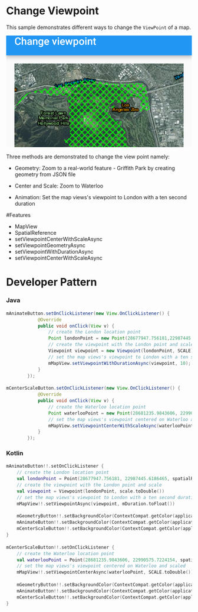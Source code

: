 # Change Viewpoint
This sample demonstrates different ways to change the ```ViewPoint``` of a map. 

![Change Viewpoint](change-viewpoint.png)

Three methods are demonstrated to change the view point namely:

* Geometry: Zoom to a real-world feature - Griffith Park by creating geometry from JSON file
 
* Center and Scale: Zoom to Waterloo

* Animation: Set the map views's viewpoint to London with a ten second duration  

#Features

* MapView
* SpatialReference
* setViewpointCenterWithScaleAsync
* setViewpointGeometryAsync
* setViewpointWithDurationAsync
* setViewpointCenterWithScaleAsync

# Developer Pattern

### Java
```java
mAnimateButton.setOnClickListener(new View.OnClickListener() {
            @Override
            public void onClick(View v) {
                // create the London location point
                Point londonPoint = new Point(28677947.756181,22987445.6186465, spatialReference);
                // create the viewpoint with the London point and scale
                Viewpoint viewpoint = new Viewpoint(londonPoint, SCALE);
                // set the map views's viewpoint to London with a ten second duration
                mMapView.setViewpointWithDurationAsync(viewpoint, 10);
            }
        });
        
mCenterScaleButton.setOnClickListener(new View.OnClickListener() {
            @Override
            public void onClick(View v) {
                // create the Waterloo location point
                Point waterlooPoint = new Point(28681235.9843606, 22990575.7224154, spatialReference);
                // set the map views's viewpoint centered on Waterloo and scaled
                mMapView.setViewpointCenterWithScaleAsync(waterlooPoint, SCALE);
            }
        });
```

### Kotlin
```kotlin
mAnimateButton!!.setOnClickListener {
    // create the London location point
    val londonPoint = Point(28677947.756181, 22987445.6186465, spatialReference)
    // create the viewpoint with the London point and scale
    val viewpoint = Viewpoint(londonPoint, scale.toDouble())
    // set the map views's viewpoint to London with a ten second duration
    mMapView!!.setViewpointAsync(viewpoint, mDuration.toFloat())

    mGeometryButton!!.setBackgroundColor(ContextCompat.getColor(applicationContext, R.color.primary))
    mAnimateButton!!.setBackgroundColor(ContextCompat.getColor(applicationContext, R.color.primary_dark))
    mCenterScaleButton!!.setBackgroundColor(ContextCompat.getColor(applicationContext, R.color.primary))
}
        
mCenterScaleButton!!.setOnClickListener {
    // create the Waterloo location point
    val waterlooPoint = Point(28681235.9843606, 22990575.7224154, spatialReference)
    // set the map views's viewpoint centered on Waterloo and scaled
    mMapView!!.setViewpointCenterAsync(waterlooPoint, SCALE.toDouble())

    mGeometryButton!!.setBackgroundColor(ContextCompat.getColor(applicationContext, R.color.primary))
    mAnimateButton!!.setBackgroundColor(ContextCompat.getColor(applicationContext, R.color.primary))
    mCenterScaleButton!!.setBackgroundColor(ContextCompat.getColor(applicationContext, R.color.primary_dark))
}
```